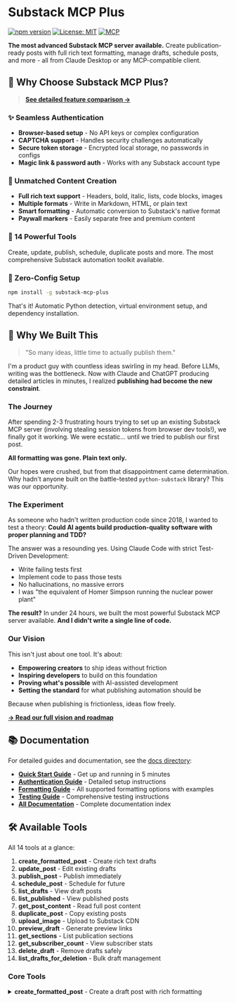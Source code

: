 # Substack MCP Plus

[![npm version](https://img.shields.io/npm/v/substack-mcp-plus.svg)](https://www.npmjs.com/package/substack-mcp-plus)
[![License: MIT](https://img.shields.io/badge/License-MIT-yellow.svg)](https://opensource.org/licenses/MIT)
[![MCP](https://img.shields.io/badge/MCP-Compatible-green.svg)](https://modelcontextprotocol.io)

**The most advanced Substack MCP server available.** Create publication-ready posts with full rich text formatting, manage drafts, schedule posts, and more - all from Claude Desktop or any MCP-compatible client.

## 🌟 Why Choose Substack MCP Plus?

> **[See detailed feature comparison →](docs/FEATURES.md)**

### ✨ Seamless Authentication
- **Browser-based setup** - No API keys or complex configuration
- **CAPTCHA support** - Handles security challenges automatically  
- **Secure token storage** - Encrypted local storage, no passwords in configs
- **Magic link & password auth** - Works with any Substack account type

### 📝 Unmatched Content Creation
- **Full rich text support** - Headers, bold, italic, lists, code blocks, images
- **Multiple formats** - Write in Markdown, HTML, or plain text
- **Smart formatting** - Automatic conversion to Substack's native format
- **Paywall markers** - Easily separate free and premium content

### 🎯 14 Powerful Tools
Create, update, publish, schedule, duplicate posts and more. The most comprehensive Substack automation toolkit available.

### 🚀 Zero-Config Setup
```bash
npm install -g substack-mcp-plus
```
That's it! Automatic Python detection, virtual environment setup, and dependency installation.

## 💭 Why We Built This

> "So many ideas, little time to actually publish them."

I'm a product guy with countless ideas swirling in my head. Before LLMs, writing was the bottleneck. Now with Claude and ChatGPT producing detailed articles in minutes, I realized **publishing had become the new constraint**.

### The Journey

After spending 2-3 frustrating hours trying to set up an existing Substack MCP server (involving stealing session tokens from browser dev tools!), we finally got it working. We were ecstatic... until we tried to publish our first post.

**All formatting was gone. Plain text only.**

Our hopes were crushed, but from that disappointment came determination. Why hadn't anyone built on the battle-tested `python-substack` library? This was our opportunity.

### The Experiment

As someone who hadn't written production code since 2018, I wanted to test a theory: **Could AI agents build production-quality software with proper planning and TDD?**

The answer was a resounding yes. Using Claude Code with strict Test-Driven Development:
- Write failing tests first
- Implement code to pass those tests
- No hallucinations, no massive errors
- I was "the equivalent of Homer Simpson running the nuclear power plant"

**The result?** In under 24 hours, we built the most powerful Substack MCP server available. **And I didn't write a single line of code.**

### Our Vision

This isn't just about one tool. It's about:
- **Empowering creators** to ship ideas without friction
- **Inspiring developers** to build on this foundation
- **Proving what's possible** with AI-assisted development
- **Setting the standard** for what publishing automation should be

Because when publishing is frictionless, ideas flow freely.

**[→ Read our full vision and roadmap](docs/VISION.md)**

## 📚 Documentation

For detailed guides and documentation, see the [docs directory](docs/):
- **[Quick Start Guide](QUICKSTART.md)** - Get up and running in 5 minutes
- **[Authentication Guide](docs/authentication.md)** - Detailed setup instructions
- **[Formatting Guide](docs/formatting.md)** - All supported formatting options with examples
- **[Testing Guide](docs/testing_guide.md)** - Comprehensive testing instructions
- **[All Documentation](docs/)** - Complete documentation index

## 🛠 Available Tools

All 14 tools at a glance:
1. **create_formatted_post** - Create rich text drafts
2. **update_post** - Edit existing drafts
3. **publish_post** - Publish immediately
4. **schedule_post** - Schedule for future
5. **list_drafts** - View draft posts
6. **list_published** - View published posts
7. **get_post_content** - Read full post content
8. **duplicate_post** - Copy existing posts
9. **upload_image** - Upload to Substack CDN
10. **preview_draft** - Generate preview links
11. **get_sections** - List publication sections
12. **get_subscriber_count** - View subscriber stats
13. **delete_draft** - Remove drafts safely
14. **list_drafts_for_deletion** - Bulk draft management

### Core Tools

<details>
<summary><strong>create_formatted_post</strong> - Create a draft post with rich formatting</summary>

**Inputs**:
- `title` (string, required): Title of the post
- `content` (string, required): Content of the post (Markdown, HTML, or plain text)
- `subtitle` (string, optional): Subtitle of the post
- `content_type` (string, optional): Format of content - "markdown" (default), "html", or "plain"

**Returns**: Post details including ID, title, subtitle, and URL

**Example**:
```markdown
# My Amazing Post

This post has **bold** text, *italics*, and even code:

```python
def hello():
    print("Hello, Substack!")
```

- Bullet points
- With multiple items

> And blockquotes too!
```
</details>

<details>
<summary><strong>update_post</strong> - Update an existing draft</summary>

**Inputs**:
- `post_id` (string, required): ID of the post to update
- `title` (string, optional): New title
- `content` (string, optional): New content
- `subtitle` (string, optional): New subtitle
- `content_type` (string, optional): Format of content if provided

**Returns**: Updated post details
</details>

<details>
<summary><strong>publish_post</strong> - Publish a draft immediately</summary>

**Inputs**:
- `post_id` (string, required): ID of the draft to publish

**Returns**: Published post details
</details>

<details>
<summary><strong>schedule_post</strong> - Schedule a draft for future publication</summary>

**Inputs**:
- `post_id` (string, required): ID of the draft to schedule
- `scheduled_at` (string, required): ISO 8601 datetime when to publish (e.g., '2024-01-15T10:00:00Z')

**Returns**: Scheduled post details
</details>

### Content Management

<details>
<summary><strong>list_drafts</strong> - List recent draft posts</summary>

**Inputs**:
- `limit` (integer, optional): Maximum number of drafts to return (1-25, default: 10)

**Returns**: List of drafts with metadata
</details>

<details>
<summary><strong>list_published</strong> - List recently published posts</summary>

**Inputs**:
- `limit` (integer, optional): Maximum number of posts to return (1-25, default: 10)

**Returns**: List of published posts with titles, IDs, and publication dates
</details>

<details>
<summary><strong>get_post_content</strong> - Read the full content of any post</summary>

**Inputs**:
- `post_id` (string, required): ID of the post to read

**Returns**: Complete post content in readable markdown format
</details>

<details>
<summary><strong>duplicate_post</strong> - Create a copy of an existing post</summary>

**Inputs**:
- `post_id` (string, required): ID of the post to duplicate
- `new_title` (string, optional): Title for the copy (defaults to "Copy of [original]")

**Returns**: New draft post with duplicated content
</details>

### Media & Resources

<details>
<summary><strong>upload_image</strong> - Upload an image to Substack's CDN</summary>

**Inputs**:
- `image_path` (string, required): Full path to the image file

**Returns**: URL for the uploaded image
</details>

<details>
<summary><strong>preview_draft</strong> - Generate a shareable preview link</summary>

**Inputs**:
- `post_id` (string, required): ID of the draft to preview

**Returns**: Preview link that can be shared for feedback
</details>

### Publication Management

<details>
<summary><strong>get_sections</strong> - List available sections/categories</summary>

**Inputs**: None

**Returns**: List of sections with IDs and names
</details>

<details>
<summary><strong>get_subscriber_count</strong> - Get total subscriber count</summary>

**Inputs**: None

**Returns**: Total number of subscribers and publication URL
</details>

### Housekeeping

<details>
<summary><strong>delete_draft</strong> - Safely delete a draft post</summary>

**Inputs**:
- `post_id` (string, required): ID of the draft to delete
- `confirm_delete` (boolean, required): Must be true to confirm deletion

**Returns**: Confirmation of deletion
</details>

<details>
<summary><strong>list_drafts_for_deletion</strong> - List drafts with detailed info for bulk management</summary>

**Inputs**:
- `limit` (integer, optional): Maximum number of drafts to return (1-25, default: 25)

**Returns**: Detailed list of drafts with IDs, titles, and last updated dates
</details>

## 📋 Requirements

- Python 3.9 or higher
- Substack account credentials:
    - Email and password (recommended)
    - OR session token and user ID
- An LLM client that supports Model Context Protocol (MCP)

## 🔒 Security Best Practices

### Protecting Your Credentials

1. **Never commit your `.env` file** to version control
   - Use the provided `.env.example` as a template
   - Create your own `.env` file with your actual credentials
   - The `.env` file is already in `.gitignore` for your protection

2. **Use strong, unique passwords**
   - Don't reuse your Substack password elsewhere
   - Consider using a password manager
   - Enable two-factor authentication on your Substack account if available

3. **Rotate credentials regularly**
   - Change your Substack password periodically
   - If using session tokens, refresh them when they expire
   - Immediately change credentials if you suspect they've been compromised

### Secure Configuration

When configuring your MCP client:
- Store credentials in environment variables, not in code
- Use the most restrictive file permissions for configuration files
- Avoid logging or printing credentials
- Be cautious when sharing configuration examples

### Reporting Security Issues

Found a security vulnerability? Please **DO NOT** create a public issue. Instead:
1. Check our [SECURITY.md](SECURITY.md) file for reporting guidelines
2. Report privately to maintain responsible disclosure
3. Allow time for a fix before public disclosure

For more security information, see our [Security Policy](SECURITY.md).

## 🔧 Installation

### 1. Install the package
```bash
npm install -g substack-mcp-plus
```

This automatically:
- ✅ Detects Python 3.10+ on your system
- ✅ Creates a Python virtual environment
- ✅ Installs all dependencies
- ✅ Sets up the `substack-mcp-plus` command

### 2. Authenticate with Substack
```bash
cd $(npm root -g)/substack-mcp-plus
python setup_auth.py
```

The interactive wizard will:
- Open a browser for secure login
- Handle CAPTCHA challenges
- Store encrypted credentials
- Test your connection

### 3. Configure Claude Desktop
Add to your Claude Desktop configuration:

```json
{
  "mcpServers": {
    "substack-mcp-plus": {
      "command": "substack-mcp-plus",
      "env": {
        "SUBSTACK_PUBLICATION_URL": "https://yourpublication.substack.com"
      }
    }
  }
}
```

**That's it!** No API keys, no token management, just seamless integration.

## 🎨 Formatting Examples

### Headers and Text Styling
```markdown
# Main Title (H1)
## Section Header (H2)
### Subsection (H3)

Regular text with **bold**, *italic*, and ***bold italic*** formatting.
```

### Lists
```markdown
Unordered list:
- First item
- Second item
- Third item

Ordered list:
1. First step
2. Second step
3. Third step
```

### Code Blocks
````markdown
```python
def greet(name):
    return f"Hello, {name}!"
```
````

### Links and Images
```markdown
[Visit my website](https://example.com)

![Alt text](https://example.com/image.jpg "Optional caption")
```

### Paywall Marker
```markdown
Free content here...

<!--paywall-->

Premium content here...
```

## 🧪 Development

### Running Tests
```bash
# Run all tests
pytest

# Run with coverage
pytest --cov=src

# Run specific test file
pytest tests/unit/test_markdown_converter.py
```

### Code Formatting
```bash
# Format code
black src tests

# Type checking
mypy src
```

## 📦 Project Structure

```
substack-mcp-plus/
├── src/
│   ├── converters/      # Format converters (Markdown → Substack JSON)
│   ├── handlers/        # API handlers (auth, posts, images)
│   ├── tools/           # MCP tool implementations
│   └── server.py        # Main MCP server
├── tests/
│   ├── unit/           # Unit tests for components
│   └── integration/    # End-to-end workflow tests
└── pyproject.toml      # Project configuration
```

## 🤝 Contributing

1. Fork the repository
2. Create a feature branch (`git checkout -b feature/amazing-feature`)
3. Write tests for your changes
4. Implement your feature
5. Run tests to ensure everything passes
6. Commit your changes (`git commit -m 'Add amazing feature'`)
7. Push to the branch (`git push origin feature/amazing-feature`)
8. Open a Pull Request

## 📄 License

This project is licensed under the MIT License - see the LICENSE file for details.

## 🙏 Acknowledgments

- Original [substack-mcp](https://github.com/marcomoauro/substack-mcp) by Marco Moauro
- [python-substack](https://github.com/mit1280/python-substack) library
- Model Context Protocol specification

## 📝 Known Limitations

- **Text formatting** (bold/italic) displays as markdown syntax (`**bold**`, `*italic*`) rather than formatted text
- **Links** display as markdown syntax (`[text](url)`) rather than clickable links
- **Blockquotes** display with `>` prefix rather than styled blocks
- Rate limiting is not implemented (be mindful of Substack's API limits)
- No support for collaborative posts
- No analytics data access

**Note**: We use a safe approach that prioritizes reliable content display over advanced formatting. All content will always display correctly, though some formatting may appear as plain text with markdown syntax.

## 🆘 Support

- For issues: Open an issue on [GitHub](https://github.com/your-username/substack-mcp-plus/issues)
- For questions: Start a discussion in the [Discussions](https://github.com/your-username/substack-mcp-plus/discussions) tab